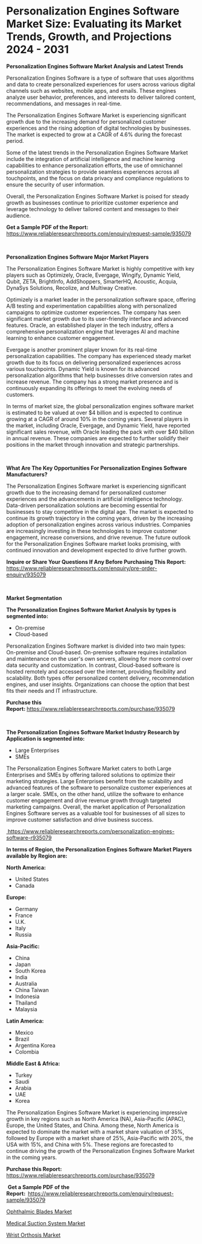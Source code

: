 <p><h1>Personalization Engines Software Market Size: Evaluating its Market Trends, Growth, and Projections 2024 - 2031</h1></p><p><strong>Personalization Engines Software Market Analysis and Latest Trends</strong></p>
<p><p>Personalization Engines Software is a type of software that uses algorithms and data to create personalized experiences for users across various digital channels such as websites, mobile apps, and emails. These engines analyze user behavior, preferences, and interests to deliver tailored content, recommendations, and messages in real-time.</p><p>The Personalization Engines Software Market is experiencing significant growth due to the increasing demand for personalized customer experiences and the rising adoption of digital technologies by businesses. The market is expected to grow at a CAGR of 4.6% during the forecast period.</p><p>Some of the latest trends in the Personalization Engines Software Market include the integration of artificial intelligence and machine learning capabilities to enhance personalization efforts, the use of omnichannel personalization strategies to provide seamless experiences across all touchpoints, and the focus on data privacy and compliance regulations to ensure the security of user information.</p><p>Overall, the Personalization Engines Software Market is poised for steady growth as businesses continue to prioritize customer experience and leverage technology to deliver tailored content and messages to their audience.</p></p>
<p><strong>Get a Sample PDF of the Report:&nbsp;</strong> <a href="https://www.reliableresearchreports.com/enquiry/request-sample/935079">https://www.reliableresearchreports.com/enquiry/request-sample/935079</a></p>
<p>&nbsp;</p>
<p><strong>Personalization Engines Software Major Market Players</strong></p>
<p><p>The Personalization Engines Software Market is highly competitive with key players such as Optimizely, Oracle, Evergage, Wingify, Dynamic Yield, Qubit, ZETA, BrightInfo, AddShoppers, SmarterHQ, Acoustic, Acquia, DynaSys Solutions, Recolize, and Multiway Creative.</p><p>Optimizely is a market leader in the personalization software space, offering A/B testing and experimentation capabilities along with personalized campaigns to optimize customer experiences. The company has seen significant market growth due to its user-friendly interface and advanced features. Oracle, an established player in the tech industry, offers a comprehensive personalization engine that leverages AI and machine learning to enhance customer engagement.</p><p>Evergage is another prominent player known for its real-time personalization capabilities. The company has experienced steady market growth due to its focus on delivering personalized experiences across various touchpoints. Dynamic Yield is known for its advanced personalization algorithms that help businesses drive conversion rates and increase revenue. The company has a strong market presence and is continuously expanding its offerings to meet the evolving needs of customers.</p><p>In terms of market size, the global personalization engines software market is estimated to be valued at over $4 billion and is expected to continue growing at a CAGR of around 10% in the coming years. Several players in the market, including Oracle, Evergage, and Dynamic Yield, have reported significant sales revenue, with Oracle leading the pack with over $40 billion in annual revenue. These companies are expected to further solidify their positions in the market through innovation and strategic partnerships.</p></p>
<p>&nbsp;</p>
<p><strong>What Are The Key Opportunities For Personalization Engines Software Manufacturers?</strong></p>
<p><p>The Personalization Engines Software market is experiencing significant growth due to the increasing demand for personalized customer experiences and the advancements in artificial intelligence technology. Data-driven personalization solutions are becoming essential for businesses to stay competitive in the digital age. The market is expected to continue its growth trajectory in the coming years, driven by the increasing adoption of personalization engines across various industries. Companies are increasingly investing in these technologies to improve customer engagement, increase conversions, and drive revenue. The future outlook for the Personalization Engines Software market looks promising, with continued innovation and development expected to drive further growth.</p></p>
<p><strong>Inquire or Share Your Questions If Any Before Purchasing This Report:</strong> <a href="https://www.reliableresearchreports.com/enquiry/pre-order-enquiry/935079">https://www.reliableresearchreports.com/enquiry/pre-order-enquiry/935079</a></p>
<p>&nbsp;</p>
<p><strong>Market Segmentation</strong></p>
<p><strong>The Personalization Engines Software Market Analysis by types is segmented into:</strong></p>
<p><ul><li>On-premise</li><li>Cloud-based</li></ul></p>
<p><p>Personalization Engines Software market is divided into two main types: On-premise and Cloud-based. On-premise software requires installation and maintenance on the user's own servers, allowing for more control over data security and customization. In contrast, Cloud-based software is hosted remotely and accessed over the internet, providing flexibility and scalability. Both types offer personalized content delivery, recommendation engines, and user insights. Organizations can choose the option that best fits their needs and IT infrastructure.</p></p>
<p><strong>Purchase this Report:&nbsp;</strong><a href="https://www.reliableresearchreports.com/purchase/935079">https://www.reliableresearchreports.com/purchase/935079</a></p>
<p>&nbsp;</p>
<p><strong>The Personalization Engines Software Market Industry Research by Application is segmented into:</strong></p>
<p><ul><li>Large Enterprises</li><li>SMEs</li></ul></p>
<p><p>The Personalization Engines Software Market caters to both Large Enterprises and SMEs by offering tailored solutions to optimize their marketing strategies. Large Enterprises benefit from the scalability and advanced features of the software to personalize customer experiences at a larger scale. SMEs, on the other hand, utilize the software to enhance customer engagement and drive revenue growth through targeted marketing campaigns. Overall, the market application of Personalization Engines Software serves as a valuable tool for businesses of all sizes to improve customer satisfaction and drive business success.</p></p>
<p><a href="https://www.reliableresearchreports.com/personalization-engines-software-r935079">&nbsp;https://www.reliableresearchreports.com/personalization-engines-software-r935079</a></p>
<p><strong>In terms of Region, the Personalization Engines Software Market Players available by Region are:</strong></p>
<p>
    <p> <strong> North America: </strong>
        <ul>
            <li>United States</li>
            <li>Canada</li>
        </ul>
        </p> 
    <p> <strong> Europe: </strong>
        <ul>
            <li>Germany</li>
            <li>France</li>
            <li>U.K.</li>
            <li>Italy</li>
            <li>Russia</li>
        </ul>
        </p> 
    <p> <strong> Asia-Pacific: </strong>
        <ul>
            <li>China</li>
            <li>Japan</li>
            <li>South Korea</li>
            <li>India</li>
            <li>Australia</li>
            <li>China Taiwan</li>
            <li>Indonesia</li>
            <li>Thailand</li>
            <li>Malaysia</li>
        </ul>
        </p> 
    <p> <strong> Latin America: </strong>
        <ul>
            <li>Mexico</li>
            <li>Brazil</li>
            <li>Argentina Korea</li>
            <li>Colombia</li>
        </ul>
        </p> 
    <p> <strong> Middle East & Africa: </strong>
        <ul>
            <li>Turkey</li>
            <li>Saudi</li>
            <li>Arabia</li>
            <li>UAE</li>
            <li>Korea</li>
        </ul>
    </p>
    </p>
<p><p>The Personalization Engines Software Market is experiencing impressive growth in key regions such as North America (NA), Asia-Pacific (APAC), Europe, the United States, and China. Among these, North America is expected to dominate the market with a market share valuation of 35%, followed by Europe with a market share of 25%, Asia-Pacific with 20%, the USA with 15%, and China with 5%. These regions are forecasted to continue driving the growth of the Personalization Engines Software Market in the coming years.</p></p>
<p><strong>Purchase this Report: </strong><a href="https://www.reliableresearchreports.com/purchase/935079">https://www.reliableresearchreports.com/purchase/935079</a></p>
<p>&nbsp;<strong>Get a Sample PDF of the Report:&nbsp;&nbsp;</strong><a href="https://www.reliableresearchreports.com/enquiry/request-sample/935079">https://www.reliableresearchreports.com/enquiry/request-sample/935079</a></p>
<p><strong></strong></p>
<p><p><a href="https://github.com/pjcfca/Market-Research-Report-List-3/blob/main/ophthalmic-blades-market.md">Ophthalmic Blades Market</a></p><p><a href="https://github.com/wusalecollins540tpqoz/Market-Research-Report-List-3/blob/main/medical-suction-system-market.md">Medical Suction System Market</a></p><p><a href="https://github.com/kathiaseamanalvaradovlprc2h/Market-Research-Report-List-3/blob/main/wrist-orthosis-market.md">Wrist Orthosis Market</a></p></p>